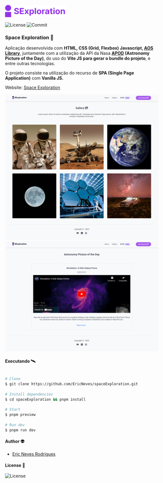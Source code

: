 <img src=".github/logo.svg" width="200px" />

![License](https://img.shields.io/github/license/EricNeves/spaceExploration?color=success&logo=appveyor&logoColor=success&style=for-the-badge)
![Commit](https://img.shields.io/github/last-commit/EricNeves/spaceExploration?color=important&logo=appveyor&logoColor=important&style=for-the-badge)

### Space Exploration 🔭

Aplicação desenvolvida com <b>HTML, CSS (Grid, Flexbox) Javascript, [AOS Library](https://michalsnik.github.io/aos/)</b>, juntamente com a utilização da API da Nasa <b>[APOD](https://apod.nasa.gov/apod/astropix.html) (Astronomy Picture of the Day)</b>, do uso do <b>Vite JS para gerar o bundle do projeto</b>, e entre outras tecnologias.

O projeto consiste na utilização do recurso de <b>SPA (Single Page Application)</b> com <b>Vanilla JS.</b>

Website: [Space Exploration](https://space-exploration-en.vercel.app/)

![](.github/screenA.png)
![](.github/screenB.png)

#### Executando 🛰

```sh

# Clone
$ git clone https://github.com/EricNeves/spaceExploration.git

# Install dependencies
$ cd spaceExploration && pnpm install

# Start
$ pnpm preview

# Run dev
$ pnpm run dev


```

#### Author 👽

* [Eric Neves Rodrigues](https://www.instagram.com/ericneves_dev/)

#### License 📑

![License](https://img.shields.io/github/license/EricNeves/spaceExploration?color=success&logo=appveyor&logoColor=success&style=for-the-badge)
